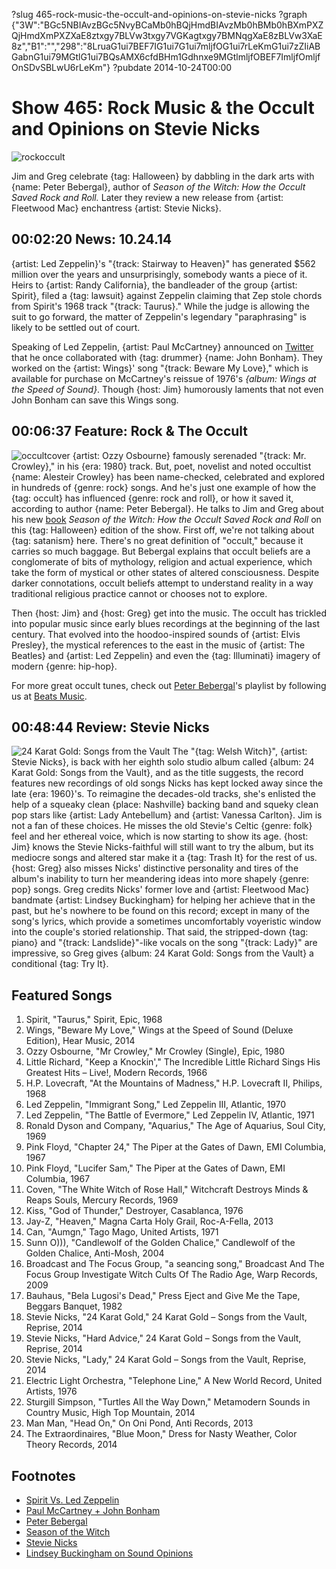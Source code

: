 ?slug 465-rock-music-the-occult-and-opinions-on-stevie-nicks
?graph {"3W":"BGc5NBIAvzBGc5NvyBCaMb0hBQjHmdBIAvzMb0hBMb0hBXmPXZQjHmdXmPXZXaE8ztxgy7BLVw3txgy7VGKagtxgy7BMNqgXaE8zBLVw3XaE8z","B1":"","298":"8LruaG1ui7BEF7IG1ui7G1ui7mljfOG1ui7rLeKmG1ui7zZIiABGabnG1ui79MGtlG1ui7BQsAMX6cfdBHm1Gdhnxe9MGtlmljfOBEF7ImljfOmljfOnSDvSBLwU6rLeKm"}
?pubdate 2014-10-24T00:00

# Show 465: Rock Music & the Occult and Opinions on Stevie Nicks
![rockoccult](http://static.soundopinions.org/images/2014/rockoccult_web.jpg)

Jim and Greg celebrate {tag: Halloween} by dabbling in the dark arts with {name: Peter Bebergal}, author of *Season of the Witch: How the Occult Saved Rock and Roll.* Later they review a new release from {artist: Fleetwood Mac} enchantress {artist: Stevie Nicks}.


## 00:02:20 News: 10.24.14
{artist: Led Zeppelin}'s "{track: Stairway to Heaven}" has generated $562 million over the years and unsurprisingly, somebody wants a piece of it. Heirs to {artist: Randy California}, the bandleader of the group {artist: Spirit}, filed a {tag: lawsuit} against Zeppelin claiming that Zep stole chords from Spirit's 1968 track "{track: Taurus}." While the judge is allowing the suit to go forward, the matter of Zeppelin's legendary "paraphrasing" is likely to be settled out of court.

Speaking of Led Zeppelin, {artist: Paul McCartney} announced on [Twitter](https://twitter.com/PaulMcCartney/status/524269016907804672) that he once collaborated with {tag: drummer} {name: John Bonham}. They worked on the {artist: Wings}' song "{track: Beware My Love}," which is available for purchase on McCartney's reissue of 1976's *{album: Wings at the Speed of Sound}*. Though {host: Jim} humorously laments that not even John Bonham can save this Wings song.


## 00:06:37 Feature: Rock & The Occult
![occultcover](http://static.soundopinions.org/images/2014/occultcover.jpg)
{artist: Ozzy Osbourne} famously serenaded "{track: Mr. Crowley}," in his {era: 1980} track. But, poet, novelist and noted occultist {name: Alesteir Crowley} has been name-checked, celebrated and explored in hundreds of {genre: rock} songs. And he's just one example of how the {tag: occult} has influenced {genre: rock and roll}, or how it saved it, according to author {name: Peter Bebergal}. He talks to Jim and Greg about his new [book](http://www.tarcherbooks.net/season-of-the-witch-how-the-occult-saved-rock-and-roll/) *Season of the Witch: How the Occult Saved Rock and Roll* on this {tag: Halloween} edition of the show. First off, we're not talking about {tag: satanism} here. There's no great definition of "occult," because it carries so much baggage. But Bebergal explains that occult beliefs are a conglomerate of bits of mythology, religion and actual experience, which take the form of mystical or other states of altered consciousness. Despite darker connotations, occult beliefs attempt to understand reality in a way traditional religious practice cannot or chooses not to explore. 

Then {host: Jim} and {host: Greg} get into the music. The occult has trickled into popular music since early blues recordings at the beginning of the last century. That evolved into the hoodoo-inspired sounds of {artist: Elvis Presley}, the mystical references to the east in the music of {artist: The Beatles} and {artist: Led Zeppelin} and even the {tag: Illuminati} imagery of modern {genre: hip-hop}. 

For more great occult tunes, check out [Peter Bebergal](http://mysterytheater.blogspot.com/p/about.html)'s playlist by following us at [Beats Music](http://on.beatsmusic.com/curators/cr134742883365421824).

## 00:48:44 Review: Stevie Nicks
![24 Karat Gold: Songs from the Vault](http://is5.mzstatic.com/image/thumb/Music5/v4/4d/4f/e2/4d4fe2c8-7e8d-e7f9-36a9-d23be0fa2085/source/600x600bb.jpg "147875/903617583")
The "{tag: Welsh Witch}", {artist: Stevie Nicks}, is back with her eighth solo studio album called {album: 24 Karat Gold: Songs from the Vault}, and as the title suggests, the record features new recordings of old songs Nicks has kept locked away since the late {era: 1960}'s. To reimagine the decades-old tracks, she's enlisted the help of a squeaky clean {place: Nashville} backing band and squeky clean pop stars like {artist: Lady Antebellum} and {artist: Vanessa Carlton}. Jim is not a fan of these choices. He misses the old Stevie's Celtic {genre: folk} feel and her ethereal voice, which is now starting to show its age. {host: Jim} knows the Stevie Nicks-faithful will still want to try the album, but its mediocre songs and altered star make it a {tag: Trash It} for the rest of us.  {host: Greg} also misses Nicks' distinctive personality and tires of the album's inability to turn her meandering ideas into more shapely {genre: pop} songs. Greg credits Nicks' former love and {artist: Fleetwood Mac} bandmate {artist: Lindsey Buckingham} for helping her achieve that in the past, but he's nowhere to be found on this record; except in many of the song's lyrics, which provide a sometimes uncomfortably voyeristic window into the couple's storied relationship. That said, the stripped-down {tag: piano} and "{track: Landslide}"-like vocals on the song "{track: Lady}" are impressive, so Greg gives {album: 24 Karat Gold: Songs from the Vault} a conditional {tag: Try It}. 


## Featured Songs
1. Spirit, "Taurus," Spirit, Epic, 1968 
1. Wings, "Beware My Love," Wings at the Speed of Sound (Deluxe Edition), Hear Music, 2014 
1. Ozzy Osbourne, "Mr Crowley," Mr Crowley (Single), Epic, 1980
1. Little Richard, "Keep a Knockin'," The Incredible Little Richard Sings His Greatest Hits – Live!, Modern Records, 1966 
1. H.P. Lovecraft, "At the Mountains of Madness," H.P. Lovecraft II, Philips, 1968 
1. Led Zeppelin, "Immigrant Song," Led Zeppelin III, Atlantic, 1970 
1. Led Zeppelin, "The Battle of Evermore," Led Zeppelin IV, Atlantic, 1971 
1. Ronald Dyson and Company, "Aquarius," The Age of Aquarius, Soul City, 1969 
1. Pink Floyd, "Chapter 24," The Piper at the Gates of Dawn, EMI Columbia, 1967 
1. Pink Floyd, "Lucifer Sam," The Piper at the Gates of Dawn, EMI Columbia, 1967 
1. Coven, "The White Witch of Rose Hall," Witchcraft Destroys Minds & Reaps Souls, Mercury Records, 1969
1. Kiss, "God of Thunder," Destroyer, Casablanca, 1976 
1. Jay-Z, "Heaven," Magna Carta Holy Grail, Roc-A-Fella, 2013 
1. Can, "Aumgn," Tago Mago, United Artists, 1971 
1. Sunn O))), "Candlewolf of the Golden Chalice," Candlewolf of the Golden Chalice, Anti-Mosh, 2004 
1. Broadcast and The Focus Group, "a seancing song," Broadcast And The Focus Group Investigate Witch Cults Of The Radio Age, Warp Records, 2009 
1. Bauhaus, "Bela Lugosi's Dead," Press Eject and Give Me the Tape, Beggars Banquet, 1982 
1. Stevie Nicks, "24 Karat Gold," 24 Karat Gold – Songs from the Vault, Reprise, 2014 
1. Stevie Nicks, "Hard Advice," 24 Karat Gold – Songs from the Vault, Reprise, 2014 
1. Stevie Nicks, "Lady," 24 Karat Gold – Songs from the Vault, Reprise, 2014 
1. Electric Light Orchestra, "Telephone Line," A New World Record, United Artists, 1976 
1. Sturgill Simpson, "Turtles All the Way Down," Metamodern Sounds in Country Music, High Top Mountain, 2014 
1. Man Man, "Head On," On Oni Pond, Anti Records, 2013 
1. The Extraordinaires, "Blue Moon," Dress for Nasty Weather, Color Theory Records, 2014 


## Footnotes
- [Spirit Vs. Led Zeppelin](http://www.forbes.com/sites/peterdecherney/2014/05/21/not-too-late-for-a-lawsuit-against-led-zeppelins-stairway-to-heaven/)
- [Paul McCartney + John Bonham](http://www.rollingstone.com/music/news/paul-mccartney-beware-my-love-john-bonham-20141020)
- [Peter Bebergal](http://mysterytheater.blogspot.com/p/about.html)
- [Season of the Witch](http://www.tarcherbooks.net/season-of-the-witch-how-the-occult-saved-rock-and-roll/)
- [Stevie Nicks](http://rockalittle.com/main.htm')
- [Lindsey Buckingham on Sound Opinions](http://www.soundopinions.org/show/402)
